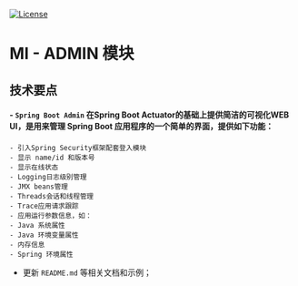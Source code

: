 [![License](https://img.shields.io/badge/license-MIT-blue.svg)](http://blog.csdn.net/fjnpysh)

# MI - ADMIN 模块  

## 技术要点

#### - **`Spring Boot Admin`**  在Spring Boot Actuator的基础上提供简洁的可视化WEB UI，是用来管理 Spring Boot 应用程序的一个简单的界面，提供如下功能：
   
    - 引入Spring Security框架配套登入模块
    - 显示 name/id 和版本号
    - 显示在线状态
    - Logging日志级别管理
    - JMX beans管理
    - Threads会话和线程管理
    - Trace应用请求跟踪
    - 应用运行参数信息，如：
    - Java 系统属性
    - Java 环境变量属性
    - 内存信息
    - Spring 环境属性

    
- 更新 `README.md` 等相关文档和示例；

